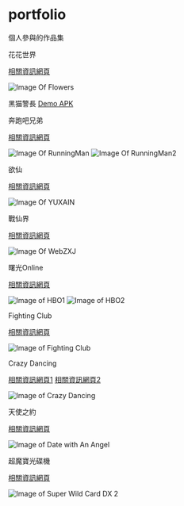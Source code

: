 # portfolio
個人參與的作品集


花花世界

[相關資訊網頁](https://www.playmore.com.cn/displaynews.html?newsID=592375&ntid=33755)

![Image Of Flowers](http://p1.pstatp.com/large/pgc-image/15232570534090485cdaf3f)


黑猫警長
[Demo APK](BlackCatSheriff.apk)


奔跑吧兄弟

[相關資訊網頁](https://baike.baidu.com/item/%E5%A5%94%E8%B7%91%E5%90%A7%E5%85%84%E5%BC%9F/18780507)

![Image Of RunningMan](http://pic.downyi.com/upload/2017-11/20171131740291082.jpg)
![Image Of RunningMan2](http://photocdn.sohu.com/20150417/Img411423203.jpg)


欲仙

[相關資訊網頁](https://baike.baidu.com/item/%E6%AC%B2%E4%BB%99)

![Image Of YUXAIN](http://www.yxzoo.com/uploads/allimg/140519/1-1405191TR4.jpg)


戰仙界

[相關資訊網頁](http://games.ifeng.com/webgame/news/guoneizixun/detail_2010_12/16/3540870_0.shtml)

![Image Of WebZXJ](http://res.games.ifeng.com/attachments/2010/12/16/680e918ae33995e4411e1cd8c4217d53.jpg)


曙光Online

[相關資訊網頁](http://www.gamebase.com.tw/wekey/%E6%9B%99%E5%85%89Online/)

![Image of HBO1](https://i.gbc.tw/gb_img/3/000/848/848513.jpg)
![Image of HBO2](https://i.gbc.tw/gb_img/2/000/848/848512.jpg)


Fighting Club

[相關資訊網頁](https://www.highwaygames.com/arcade-machines/fighting-club-8212/)

![Image of Fighting Club](https://flyers.arcade-museum.com/flyers_video/igs/164001101.jpg)


Crazy Dancing

[相關資訊網頁1](https://www.highwaygames.com/arcade-machines/crazy-dancing-7773/)
[相關資訊網頁2](https://flyers.arcade-museum.com/?page=flyer&db=videodb&id=3523&image=1)

![Image of Crazy Dancing](https://www.highwaygames.com/arcade-machines/images/crazy-dancing-17807-7773.jpg)


天使之約

[相關資訊網頁](https://www.ithome.com.tw/node/9613)

![Image of Date with An Angel](https://cf.shopee.tw/file/83f77ba74dc54e3f54db606ffb89deb9)


超魔寶光碟機

[相關資訊網頁](https://www.mobile01.com/topicdetail.php?f=280&t=1004382)

![Image of Super Wild Card DX 2](https://attach.mobile01.com/attach/200904/mobile01-4f429a3d2e424aeed4c10967ac6f5107.jpg)

